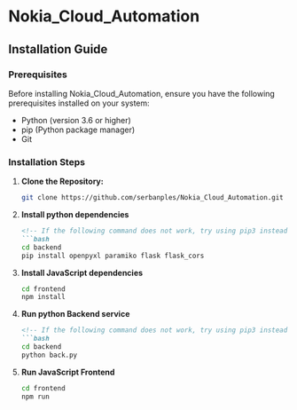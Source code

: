 # Nokia_Cloud_Automation

## Installation Guide

### Prerequisites
Before installing Nokia_Cloud_Automation, ensure you have the following prerequisites installed on your system:
- Python (version 3.6 or higher)
- pip (Python package manager)
- Git

### Installation Steps

1. **Clone the Repository:**
   ```bash
   git clone https://github.com/serbanples/Nokia_Cloud_Automation.git

2. **Install python dependencies**
    ```markdown
    <!-- If the following command does not work, try using pip3 instead -->
    ```bash
    cd backend
    pip install openpyxl paramiko flask flask_cors

2. **Install JavaScript dependencies**
    ```bash
    cd frontend
    npm install

3. **Run python Backend service**
    ```markdown
    <!-- If the following command does not work, try using pip3 instead -->
    ```bash
    cd backend
    python back.py

4. **Run JavaScript Frontend**
    ```bash
    cd frontend
    npm run

